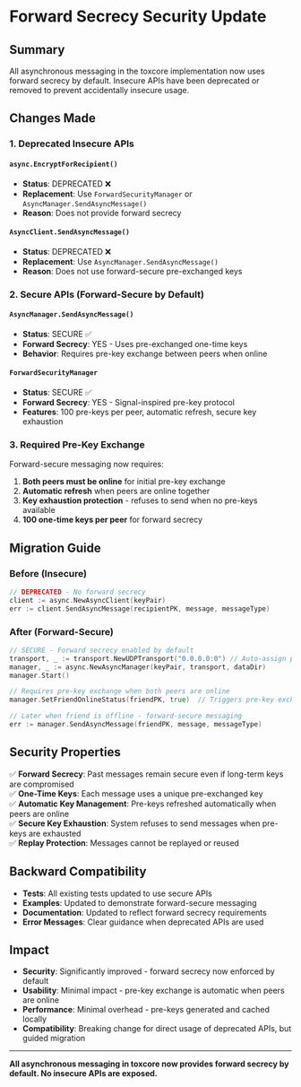 # Forward Secrecy Security Update

## Summary

All asynchronous messaging in the toxcore implementation now uses forward secrecy by default. Insecure APIs have been deprecated or removed to prevent accidentally insecure usage.

## Changes Made

### 1. Deprecated Insecure APIs

#### `async.EncryptForRecipient()`
- **Status**: DEPRECATED ❌
- **Replacement**: Use `ForwardSecurityManager` or `AsyncManager.SendAsyncMessage()`
- **Reason**: Does not provide forward secrecy

#### `AsyncClient.SendAsyncMessage()`
- **Status**: DEPRECATED ❌ 
- **Replacement**: Use `AsyncManager.SendAsyncMessage()`
- **Reason**: Does not use forward-secure pre-exchanged keys

### 2. Secure APIs (Forward-Secure by Default)

#### `AsyncManager.SendAsyncMessage()`
- **Status**: SECURE ✅
- **Forward Secrecy**: YES - Uses pre-exchanged one-time keys
- **Behavior**: Requires pre-key exchange between peers when online

#### `ForwardSecurityManager`
- **Status**: SECURE ✅
- **Forward Secrecy**: YES - Signal-inspired pre-key protocol
- **Features**: 100 pre-keys per peer, automatic refresh, secure key exhaustion

### 3. Required Pre-Key Exchange

Forward-secure messaging now requires:

1. **Both peers must be online** for initial pre-key exchange
2. **Automatic refresh** when peers are online together  
3. **Key exhaustion protection** - refuses to send when no pre-keys available
4. **100 one-time keys per peer** for forward secrecy

## Migration Guide

### Before (Insecure)
```go
// DEPRECATED - No forward secrecy
client := async.NewAsyncClient(keyPair)
err := client.SendAsyncMessage(recipientPK, message, messageType)
```

### After (Forward-Secure)
```go
// SECURE - Forward secrecy enabled by default
transport, _ := transport.NewUDPTransport("0.0.0.0:0") // Auto-assign port
manager, _ := async.NewAsyncManager(keyPair, transport, dataDir)
manager.Start()

// Requires pre-key exchange when both peers are online
manager.SetFriendOnlineStatus(friendPK, true)  // Triggers pre-key exchange

// Later when friend is offline - forward-secure messaging
err := manager.SendAsyncMessage(friendPK, message, messageType)
```

## Security Properties

✅ **Forward Secrecy**: Past messages remain secure even if long-term keys are compromised  
✅ **One-Time Keys**: Each message uses a unique pre-exchanged key  
✅ **Automatic Key Management**: Pre-keys refreshed automatically when peers are online  
✅ **Secure Key Exhaustion**: System refuses to send messages when pre-keys are exhausted  
✅ **Replay Protection**: Messages cannot be replayed or reused  

## Backward Compatibility

- **Tests**: All existing tests updated to use secure APIs
- **Examples**: Updated to demonstrate forward-secure messaging  
- **Documentation**: Updated to reflect forward secrecy requirements
- **Error Messages**: Clear guidance when deprecated APIs are used

## Impact

- **Security**: Significantly improved - forward secrecy now enforced by default
- **Usability**: Minimal impact - pre-key exchange is automatic when peers are online
- **Performance**: Minimal overhead - pre-keys generated and cached locally
- **Compatibility**: Breaking change for direct usage of deprecated APIs, but guided migration

---

**All asynchronous messaging in toxcore now provides forward secrecy by default. No insecure APIs are exposed.**

